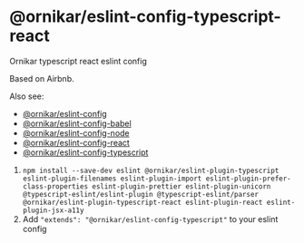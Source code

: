 # @ornikar/eslint-config-typescript-react

Ornikar typescript react eslint config

Based on Airbnb.

Also see:

- [@ornikar/eslint-config](https://github.com/ornikar/shared-configs/tree/master/%40ornikar/eslint-config)
- [@ornikar/eslint-config-babel](https://github.com/ornikar/shared-configs/tree/master/%40ornikar/eslint-config-babel)
- [@ornikar/eslint-config-node](https://github.com/ornikar/shared-configs/tree/master/%40ornikar/eslint-config-node)
- [@ornikar/eslint-config-react](https://github.com/ornikar/shared-configs/tree/master/%40ornikar/eslint-config-react)
- [@ornikar/eslint-config-typescript](https://github.com/ornikar/shared-configs/tree/master/%40ornikar/eslint-config-typescript)

1. `npm install --save-dev eslint @ornikar/eslint-plugin-typescript eslint-plugin-filenames eslint-plugin-import eslint-plugin-prefer-class-properties eslint-plugin-prettier eslint-plugin-unicorn @typescript-eslint/eslint-plugin @typescript-eslint/parser @ornikar/eslint-plugin-typescript-react eslint-plugin-react eslint-plugin-jsx-a11y`
2. Add `"extends": "@ornikar/eslint-config-typescript"` to your eslint config
